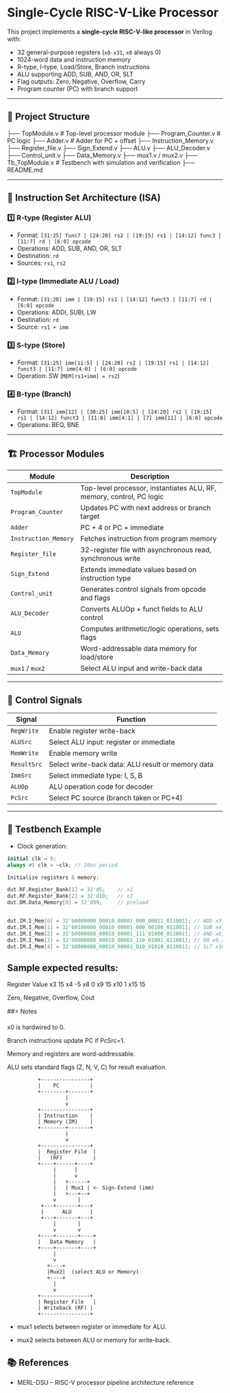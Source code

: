 # Single-Cycle RISC-V-Like Processor

This project implements a **single-cycle RISC-V-like processor** in Verilog with:

- 32 general-purpose registers (`x0-x31`, `x0` always 0)  
- 1024-word data and instruction memory  
- R-type, I-type, Load/Store, Branch instructions  
- ALU supporting ADD, SUB, AND, OR, SLT  
- Flag outputs: Zero, Negative, Overflow, Carry  
- Program counter (PC) with branch support  

---

## 📂 Project Structure

├── TopModule.v # Top-level processor module
├── Program_Counter.v # PC logic
├── Adder.v # Adder for PC + offset
├── Instruction_Memory.v
├── Register_file.v
├── Sign_Extend.v
├── ALU.v
├── ALU_Decoder.v
├── Control_unit.v
├── Data_Memory.v
├── mux1.v / mux2.v
├── Tb_TopModule.v # Testbench with simulation and verification
├── README.md


---

## 🧩 Instruction Set Architecture (ISA)

### 1️⃣ R-type (Register ALU)
- Format: `[31:25] func7 | [24:20] rs2 | [19:15] rs1 | [14:12] func3 | [11:7] rd | [6:0] opcode`
- Operations: ADD, SUB, AND, OR, SLT  
- Destination: `rd`  
- Sources: `rs1`, `rs2`

### 2️⃣ I-type (Immediate ALU / Load)
- Format: `[31:20] imm | [19:15] rs1 | [14:12] funct3 | [11:7] rd | [6:0] opcode`
- Operations: ADDI, SUBI, LW  
- Destination: `rd`  
- Source: `rs1 + imm`

### 3️⃣ S-type (Store)
- Format: `[31:25] imm[11:5] | [24:20] rs2 | [19:15] rs1 | [14:12] funct3 | [11:7] imm[4:0] | [6:0] opcode`
- Operation: SW (`MEM[rs1+imm] = rs2`)

### 4️⃣ B-type (Branch)
- Format: `[31] imm[12] | [30:25] imm[10:5] | [24:20] rs2 | [19:15] rs1 | [14:12] funct3 | [11:8] imm[4:1] | [7] imm[11] | [6:0] opcode`
- Operations: BEQ, BNE

---

## 🏗️ Processor Modules

| Module                  | Description |
|-------------------------|-------------|
| `TopModule`             | Top-level processor, instantiates ALU, RF, memory, control, PC logic |
| `Program_Counter`       | Updates PC with next address or branch target |
| `Adder`                 | PC + 4 or PC + immediate |
| `Instruction_Memory`    | Fetches instruction from program memory |
| `Register_file`         | 32-register file with asynchronous read, synchronous write |
| `Sign_Extend`           | Extends immediate values based on instruction type |
| `Control_unit`          | Generates control signals from opcode and flags |
| `ALU_Decoder`           | Converts ALUOp + funct fields to ALU control |
| `ALU`                   | Computes arithmetic/logic operations, sets flags |
| `Data_Memory`           | Word-addressable data memory for load/store |
| `mux1` / `mux2`         | Select ALU input and write-back data |

---

## 🔧 Control Signals

| Signal      | Function |
|------------|---------|
| `RegWrite` | Enable register write-back |
| `ALUSrc`   | Select ALU input: register or immediate |
| `MemWrite` | Enable memory write |
| `ResultSrc`| Select write-back data: ALU result or memory data |
| `ImmSrc`   | Select immediate type: I, S, B |
| `ALUOp`    | ALU operation code for decoder |
| `PcSrc`    | Select PC source (branch taken or PC+4) |

---

## 🧪 Testbench Example

- Clock generation:

```verilog
initial clk = 0;
always #5 clk = ~clk; // 10ns period

Initialize registers & memory:

dut.RF.Register_Bank[1] = 32'd5;    // x1
dut.RF.Register_Bank[2] = 32'd10;   // x2
dut.DM.Data_Memory[0] = 32'd99;     // preload


dut.IM.I_Mem[0] = 32'b0000000_00010_00001_000_00011_0110011; // ADD x3,x1,x2
dut.IM.I_Mem[1] = 32'b0100000_00010_00001_000_00100_0110011; // SUB x4,x1,x2
dut.IM.I_Mem[2] = 32'b0000000_00010_00001_111_01000_0110011; // AND x8,x1,x2
dut.IM.I_Mem[3] = 32'b0000000_00010_00001_110_01001_0110011; // OR x9,x1,x2
dut.IM.I_Mem[4] = 32'b0000000_00010_00001_010_01010_0110011; // SLT x10,x1,x2


```

## Sample expected results:

Register	Value
x3	         15
x4	        -5
x8	         0
x9	         15
x10	         1
x15	        15


Zero, Negative, Overflow, Cout

##⚡ Notes

x0 is hardwired to 0.

Branch instructions update PC if PcSrc=1.

Memory and registers are word-addressable.

ALU sets standard flags (Z, N, V, C) for result evaluation.


```
          +----------------+
          |    PC          |
          +--------+-------+
                   |
                   v
          +----------------+
          | Instruction    |
          | Memory (IM)    |
          +--------+-------+
                   |
                   v
          +----------------+
          |  Register File  |
          |   (RF)          |
          +----+------+----+
               |      |
               |      v
               |   +------+
               |   | Mux1 | <- Sign-Extend (imm)
               |   +---+--+
               v       |
           +---+-------+---+
           |      ALU      |
           +---+-------+---+
               |       |
               v       v
          +----+-------+----+
          |   Data Memory   |
          +----+-------+----+
               |
               v
             +----+
             |Mux2|  (select ALU or Memory)
             +----+
               |
               v
          +----------------+
          | Register File   |
          | Writeback (RF) |
          +----------------+
```

- mux1 selects between register or immediate for ALU.

- mux2 selects between ALU or memory for write-back.


## 📚 References

- MERL-DSU – RISC-V processor pipeline architecture reference

